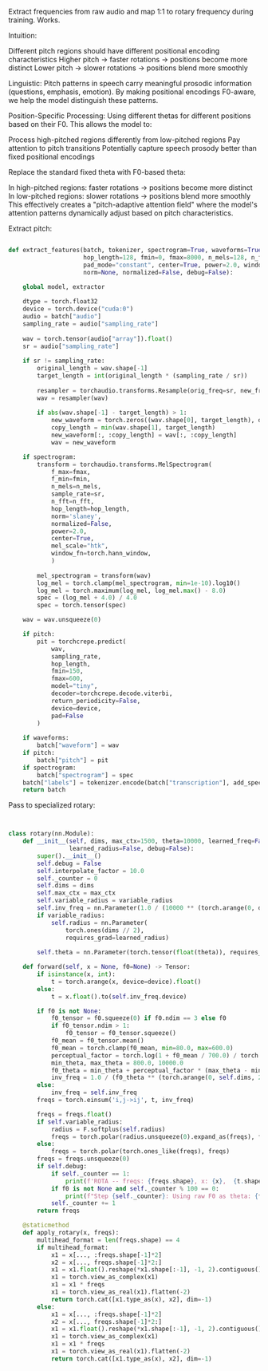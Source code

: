 
Extract frequencies from raw audio and map 1:1 to rotary frequency during training. Works.

Intuition:

Different pitch regions should have different positional encoding characteristics
Higher pitch → faster rotations → positions become more distinct
Lower pitch → slower rotations → positions blend more smoothly

Linguistic: Pitch patterns in speech carry meaningful prosodic information (questions, emphasis, emotion). By making positional encodings F0-aware, we help the model distinguish these patterns.

Position-Specific Processing: Using different thetas for different positions based on their F0. 
This allows the model to:

Process high-pitched regions differently from low-pitched regions
Pay attention to pitch transitions
Potentially capture speech prosody better than fixed positional encodings

Replace the standard fixed theta with F0-based theta:

In high-pitched regions: faster rotations → positions become more distinct
In low-pitched regions: slower rotations → positions blend more smoothly
This effectively creates a "pitch-adaptive attention field" where the model's attention patterns dynamically adjust based on pitch characteristics.

Extract pitch:

``` python

def extract_features(batch, tokenizer, spectrogram=True, waveforms=True, pitch=True, f0=True, energy_contour=False, periodocity=False,
                     hop_length=128, fmin=0, fmax=8000, n_mels=128, n_fft=1024, sampling_rate=16000, pad_value=0.0,
                     pad_mode="constant", center=True, power=2.0, window_fn=torch.hann_window, mel_scale="htk", 
                     norm=None, normalized=False, debug=False):
    
    global model, extractor

    dtype = torch.float32
    device = torch.device("cuda:0")
    audio = batch["audio"]
    sampling_rate = audio["sampling_rate"]
        
    wav = torch.tensor(audio["array"]).float()
    sr = audio["sampling_rate"]
    
    if sr != sampling_rate:
        original_length = wav.shape[-1]
        target_length = int(original_length * (sampling_rate / sr))
        
        resampler = torchaudio.transforms.Resample(orig_freq=sr, new_freq=sampling_rate)
        wav = resampler(wav)
        
        if abs(wav.shape[-1] - target_length) > 1:
            new_waveform = torch.zeros((wav.shape[0], target_length), dtype=dtype, device=device)
            copy_length = min(wav.shape[1], target_length)
            new_waveform[:, :copy_length] = wav[:, :copy_length]
            wav = new_waveform

    if spectrogram:
        transform = torchaudio.transforms.MelSpectrogram(
            f_max=fmax,
            f_min=fmin,
            n_mels=n_mels,
            sample_rate=sr,
            n_fft=n_fft,
            hop_length=hop_length,
            norm='slaney',
            normalized=False,
            power=2.0,
            center=True, 
            mel_scale="htk",
            window_fn=torch.hann_window,  
            )
    
        mel_spectrogram = transform(wav)      
        log_mel = torch.clamp(mel_spectrogram, min=1e-10).log10()
        log_mel = torch.maximum(log_mel, log_mel.max() - 8.0)
        spec = (log_mel + 4.0) / 4.0
        spec = torch.tensor(spec)

    wav = wav.unsqueeze(0)

    if pitch:
        pit = torchcrepe.predict(
            wav, 
            sampling_rate, 
            hop_length,
            fmin=150,
            fmax=600,
            model="tiny",
            decoder=torchcrepe.decode.viterbi,
            return_periodicity=False, 
            device=device, 
            pad=False
        )
        
    if waveforms:
        batch["waveform"] = wav
    if pitch:
        batch["pitch"] = pit
    if spectrogram:
        batch["spectrogram"] = spec
    batch["labels"] = tokenizer.encode(batch["transcription"], add_special_tokens=False)
    return batch


```

Pass to specialized rotary:

```python


class rotary(nn.Module):
    def __init__(self, dims, max_ctx=1500, theta=10000, learned_freq=False, variable_radius=False,
                 learned_radius=False, debug=False):
        super().__init__()
        self.debug = False
        self.interpolate_factor = 10.0
        self._counter = 0
        self.dims = dims
        self.max_ctx = max_ctx
        self.variable_radius = variable_radius
        self.inv_freq = nn.Parameter(1.0 / (10000 ** (torch.arange(0, dims, 2, device=device, dtype=dtype) / dims)), requires_grad=learned_freq)
        if variable_radius:
            self.radius = nn.Parameter(
                torch.ones(dims // 2),
                requires_grad=learned_radius)
            
        self.theta = nn.Parameter(torch.tensor(float(theta)), requires_grad=False)

    def forward(self, x = None, f0=None) -> Tensor:
        if isinstance(x, int):
            t = torch.arange(x, device=device).float()
        else:
            t = x.float().to(self.inv_freq.device)

        if f0 is not None:
            f0_tensor = f0.squeeze(0) if f0.ndim == 3 else f0
            if f0_tensor.ndim > 1:
                f0_tensor = f0_tensor.squeeze()
            f0_mean = f0_tensor.mean()
            f0_mean = torch.clamp(f0_mean, min=80.0, max=600.0)
            perceptual_factor = torch.log(1 + f0_mean / 700.0) / torch.log(torch.tensor(1 + 300.0 / 700.0))
            min_theta, max_theta = 800.0, 10000.0
            f0_theta = min_theta + perceptual_factor * (max_theta - min_theta)
            inv_freq = 1.0 / (f0_theta ** (torch.arange(0, self.dims, 2, device=device) / self.dims))
        else:
            inv_freq = self.inv_freq
        freqs = torch.einsum('i,j->ij', t, inv_freq)

        freqs = freqs.float()
        if self.variable_radius:
            radius = F.softplus(self.radius)
            freqs = torch.polar(radius.unsqueeze(0).expand_as(freqs), freqs)
        else:
            freqs = torch.polar(torch.ones_like(freqs), freqs)
        freqs = freqs.unsqueeze(0)
        if self.debug:
            if self._counter == 1:
                print(f'ROTA -- freqs: {freqs.shape}, x: {x},  {t.shape if x is not None else None}', freqs.shape, t.shape)
            if f0 is not None and self._counter % 100 == 0:
                print(f"Step {self._counter}: Using raw F0 as theta: {f0_theta:.2f} Hz")
            self._counter += 1
        return freqs

    @staticmethod
    def apply_rotary(x, freqs):
        multihead_format = len(freqs.shape) == 4
        if multihead_format:
            x1 = x[..., :freqs.shape[-1]*2]
            x2 = x[..., freqs.shape[-1]*2:]
            x1 = x1.float().reshape(*x1.shape[:-1], -1, 2).contiguous()
            x1 = torch.view_as_complex(x1)
            x1 = x1 * freqs
            x1 = torch.view_as_real(x1).flatten(-2)
            return torch.cat([x1.type_as(x), x2], dim=-1)
        else:
            x1 = x[..., :freqs.shape[-1]*2]
            x2 = x[..., freqs.shape[-1]*2:]
            x1 = x1.float().reshape(*x1.shape[:-1], -1, 2).contiguous()
            x1 = torch.view_as_complex(x1)
            x1 = x1 * freqs
            x1 = torch.view_as_real(x1).flatten(-2)
            return torch.cat([x1.type_as(x), x2], dim=-1)

```
